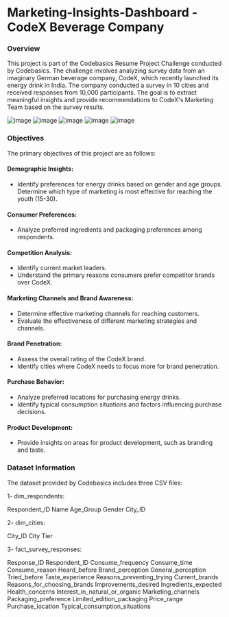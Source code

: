 # Marketing-Insights-Dashboard - CodeX Beverage Company
### Overview
This project is part of the Codebasics Resume Project Challenge conducted by Codebasics. The challenge involves analyzing survey data from an imaginary German beverage company, CodeX, which recently launched its energy drink in India. The company conducted a survey in 10 cities and received responses from 10,000 participants. The goal is to extract meaningful insights and provide recommendations to CodeX's Marketing Team based on the survey results.

![image](https://github.com/ImaneMdn/Marketing-Insights-Dashboard/assets/115882702/80e2ec4e-4802-4d08-a21d-65c6ad3d8e16)
![image](https://github.com/ImaneMdn/Marketing-Insights-Dashboard/assets/115882702/03462a54-4bb1-483d-ae08-86c063dd56e6)
![image](https://github.com/ImaneMdn/Marketing-Insights-Dashboard/assets/115882702/095d3672-e37f-46ad-8ae0-c6ddc29c7ba5)
![image](https://github.com/ImaneMdn/Marketing-Insights-Dashboard/assets/115882702/f60fc136-2062-4454-9d38-7b4a1fc4edb3)
![image](https://github.com/ImaneMdn/Marketing-Insights-Dashboard/assets/115882702/e8f2c5ac-a0b1-42e8-94ab-996ac277075a)


### Objectives
The primary objectives of this project are as follows:

#### Demographic Insights:

- Identify preferences for energy drinks based on gender and age groups.
Determine which type of marketing is most effective for reaching the youth (15-30).

#### Consumer Preferences:

- Analyze preferred ingredients and packaging preferences among respondents.

#### Competition Analysis:

- Identify current market leaders.
- Understand the primary reasons consumers prefer competitor brands over CodeX.
  
#### Marketing Channels and Brand Awareness:

- Determine effective marketing channels for reaching customers.
- Evaluate the effectiveness of different marketing strategies and channels.
  
#### Brand Penetration:

- Assess the overall rating of the CodeX brand.
- Identify cities where CodeX needs to focus more for brand penetration.

#### Purchase Behavior:

- Analyze preferred locations for purchasing energy drinks.
- Identify typical consumption situations and factors influencing purchase decisions.
  
#### Product Development:

- Provide insights on areas for product development, such as branding and taste.
  
### Dataset Information
The dataset provided by Codebasics includes three CSV files:

1- dim_respondents:

Respondent_ID
Name
Age_Group
Gender
City_ID

2- dim_cities:

City_ID
City
Tier

3- fact_survey_responses:

Response_ID
Respondent_ID
Consume_frequency
Consume_time
Consume_reason
Heard_before
Brand_perception
General_perception
Tried_before
Taste_experience
Reasons_preventing_trying
Current_brands
Reasons_for_choosing_brands
Improvements_desired
Ingredients_expected
Health_concerns
Interest_in_natural_or_organic
Marketing_channels
Packaging_preference
Limited_edition_packaging
Price_range
Purchase_location
Typical_consumption_situations
